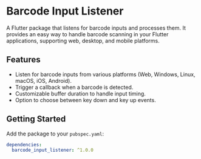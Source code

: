 # Barcode Input Listener

A Flutter package that listens for barcode inputs and processes them. It provides an easy way to handle barcode scanning in your Flutter applications, supporting web, desktop, and mobile platforms.

## Features

- Listen for barcode inputs from various platforms (Web, Windows, Linux, macOS, iOS, Android).
- Trigger a callback when a barcode is detected.
- Customizable buffer duration to handle input timing.
- Option to choose between key down and key up events.

## Getting Started

Add the package to your `pubspec.yaml`:

```yaml
dependencies:
  barcode_input_listener: ^1.0.0
